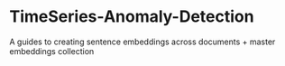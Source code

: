 # TimeSeries-Anomaly-Detection
A guides to creating sentence embeddings across documents + master embeddings collection
